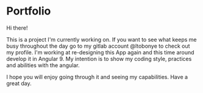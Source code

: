 # Portfolio
Hi there!

This is a project I'm currently working on. If you want to see what keeps me busy throughout the day go to my gitlab account @ltobonye to check out my profile. 
I'm working at re-designing this App again and this time around develop it in Angular 9. My intention is to show my coding style, practices and abilities with the angular. 

I hope you will enjoy going through it and seeing my capabilities. Have a great day.

